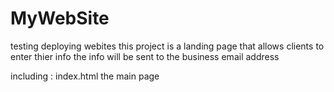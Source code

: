 # MyWebSite
testing deploying webites
this project is a landing page that allows clients to enter thier info 
the info will be sent to the business email address 


including : index.html the main page 